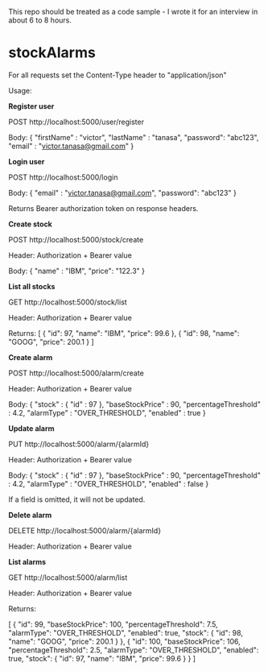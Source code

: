 This repo should be treated as a code sample - I wrote it for an interview in about 6 to 8 hours.

# stockAlarms

For all requests set the Content-Type header to "application/json"

Usage:

<b>Register user</b>

POST http://localhost:5000/user/register

Body:
{
	"firstName" : "victor",
	"lastName" : "tanasa",
	"password": "abc123",
	"email" : "victor.tanasa@gmail.com"
}


<b>Login user</b>

POST http://localhost:5000/login

Body:
{
	"email" : "victor.tanasa@gmail.com",
	"password": "abc123"
}

Returns Bearer authorization token on response headers.


<b>Create stock</b>

POST http://localhost:5000/stock/create

Header: Authorization + Bearer value

Body:
{
	"name" : "IBM",
	"price": "122.3"
}


<b>List all stocks</b>

GET http://localhost:5000/stock/list

Header: Authorization + Bearer value

Returns:
[
    {
        "id": 97,
        "name": "IBM",
        "price": 99.6
    },
    {
        "id": 98,
        "name": "GOOG",
        "price": 200.1
    }
]


<b>Create alarm</b>

POST http://localhost:5000/alarm/create

Header: Authorization + Bearer value

Body:
{
	"stock" : {
		"id" : 97
	},
	"baseStockPrice" : 90,
	"percentageThreshold" : 4.2,
	"alarmType" : "OVER_THRESHOLD",
	"enabled" : true
}


<b>Update alarm</b>

PUT http://localhost:5000/alarm/{alarmId}

Header: Authorization + Bearer value

Body:
{
	"stock" : {
		"id" : 97
	},
	"baseStockPrice" : 90,
	"percentageThreshold" : 4.2,
	"alarmType" : "OVER_THRESHOLD",
	"enabled" : false
}

If a field is omitted, it will not be updated.


<b>Delete alarm</b>

DELETE http://localhost:5000/alarm/{alarmId}

Header: Authorization + Bearer value


<b>List alarms</b>

GET http://localhost:5000/alarm/list

Header: Authorization + Bearer value

Returns:

[
    {
        "id": 99,
        "baseStockPrice": 100,
        "percentageThreshold": 7.5,
        "alarmType": "OVER_THRESHOLD",
        "enabled": true,
        "stock": {
            "id": 98,
            "name": "GOOG",
            "price": 200.1
        }
    },
    {
        "id": 100,
        "baseStockPrice": 106,
        "percentageThreshold": 2.5,
        "alarmType": "OVER_THRESHOLD",
        "enabled": true,
        "stock": {
            "id": 97,
            "name": "IBM",
            "price": 99.6
        }
    }
]
